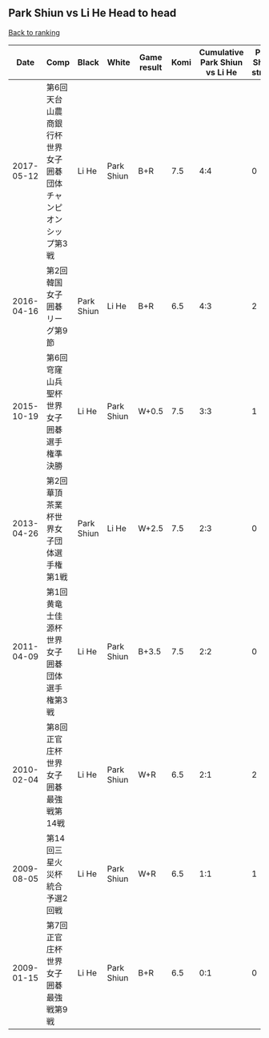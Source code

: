 ## Park Shiun vs Li He Head to head

[Back to ranking](../../index.md)




| **Date** | **Comp** | **Black** | **White** | **Game result** | **Komi** | **Cumulative Park Shiun vs Li He** | **Park Shiun streak** | **Li He streak** | 
| --- | --- | --- | --- | --- | --- | --- | --- | --- |
| 2017-05-12 | 第6回天台山農商銀行杯世界女子囲碁団体チャンピオンシップ第3戦 | Li He | Park Shiun | B+R | 7.5 | 4:4 | 0 | 1 | 
| 2016-04-16 | 第2回韓国女子囲碁リーグ第9節 | Park Shiun | Li He | B+R | 6.5 | 4:3 | 2 | 0 | 
| 2015-10-19 | 第6回穹窿山兵聖杯世界女子囲碁選手権準決勝 | Li He | Park Shiun | W+0.5 | 7.5 | 3:3 | 1 | 0 | 
| 2013-04-26 | 第2回華頂茶業杯世界女子団体選手権第1戦 | Park Shiun | Li He | W+2.5 | 7.5 | 2:3 | 0 | 2 | 
| 2011-04-09 | 第1回黄竜士佳源杯世界女子囲碁団体選手権第3戦 | Li He | Park Shiun | B+3.5 | 7.5 | 2:2 | 0 | 1 | 
| 2010-02-04 | 第8回正官庄杯世界女子囲碁最強戦第14戦 | Li He | Park Shiun | W+R | 6.5 | 2:1 | 2 | 0 | 
| 2009-08-05 | 第14回三星火災杯統合予選2回戦 | Li He | Park Shiun | W+R | 6.5 | 1:1 | 1 | 0 | 
| 2009-01-15 | 第7回正官庄杯世界女子囲碁最強戦第9戦 | Li He | Park Shiun | B+R | 6.5 | 0:1 | 0 | 1 |




